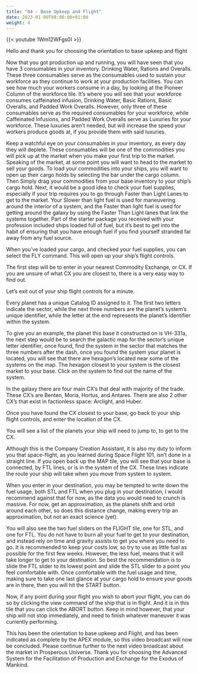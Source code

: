 ```yaml
---
title: "04 - Base Upkeep and Flight"
date: 2023-01-09T08:00:00+01:00
weight: 4
---
```


{{< youtube 1Wm12WFgs0I >}}

Hello and thank you for choosing the orientation to base upkeep and flight

Now that you got production up and running, you will have seen that you have 3 consumables in your inventory. Drinking Water, Rations and Overalls. These three consumables serve as the consumables used to sustain your workforce as they continue to work at your production facilities. You can see how much your workers consume in a day, by looking at the Pioneer Column of the workforce tile. It’s where you will see that your workforce consumes caffeinated infusion, Drinking Water, Basic Rations, Basic Overalls, and Padded Work Overalls. However, only three of these consumables serve as the required consumables for your workforce, while Caffeinated Infusions, and Padded Work Overalls serve as Luxuries for your workforce. These luxuries aren’t needed, but will increase the speed your workers produce goods at, if you provide them with said luxuries.

Keep a watchful eye on your consumables in your inventory, as every day they will deplete. These consumables will be one of the commodities you will pick up at the market when you make your first trip to the market. Speaking of the market, at some point you will want to head to the market to sell your goods. To load your commodities into your ships, you will want to open up their cargo holds by selecting the bar under the cargo column. Then Simply drag your commodities from your base inventory to your ship’s cargo hold. Next, it would be a good idea to check your fuel supplies, especially if your trip requires you to go through Faster than Light Lanes to get to the market. Your Slower than light fuel is used for maneuvering around the interior of a system, and the Faster than light fuel is used for getting around the galaxy by using the Faster Than Light lanes that link the systems together. Part of the starter package you received with your profession included ships loaded full of fuel, but it’s best to get into the habit of ensuring that you have enough fuel if you find yourself stranded far away from any fuel source.

When you’ve loaded your cargo, and checked your fuel supplies, you can select the FLY command. This will open up your ship’s flight controls.

The first step will be to enter in your nearest Commodity Exchange, or CX. If you are unsure of what CX you are closest to, there is a very easy way to find out.

Let’s exit out of your ship flight controls for a minute.

Every planet has a unique Catalog ID assigned to it. The first two letters indicate the sector, while the next three numbers are the planet’s system’s unique identifier, while the letter at the end represents the planet’s identifier within the system.

To give you an example, the planet this base it constructed on is VH-331a, the next step would be to search the galactic map for the sector’s unique letter identifier, once found, find the system in the sector that matches the three numbers after the dash, once you found the system your planet is located, you will see that there are hexagon’s located near some of the systems on the map. The hexagon closest to your system is the closest market to your base. Click on the system to find out the name of the system.

In the galaxy there are four main CX’s that deal with majority of the trade. These CX’s are Benten, Moria, Hortus, and Antares. There are also 2 other CX’s that exist in factionless space: Arclight, and Huber.

Once you have found the CX closest to your base, go back to your ship flight controls, and enter the location of the CX.

You will see a list of the planets your ship will need to jump to, to get to the CX.

Although this is the Company Creation Assistant, it is also my duty to inform you that space-flight, as you learned during Space Flight 101, isn’t done in a straight line. If you open back up the MAP tile, you will see that your base is connected, by FTL lines, or is in the system of the CX. These lines indicate the route your ship will take when you move from system to system.

When you enter in your destination, you may be tempted to write down the fuel usage, both STL and FTL when you plug in your destination, I would recommend against that for now, as the data you would need to crunch is massive. For now, get an approximation, as the planets shift and orbit around each other, so does this distance change, making every trip an approximation, but not an exact science (yet).

You will also see the two fuel sliders on the FLIGHT tile, one for STL, and one for FTL. You do not have to burn all your fuel to get to your destination, and instead rely on time and gravity assists to get you where you need to go. It is recommended to keep your costs low, so try to use as little fuel as possible for the first few weeks. However, the less fuel, means that it will take longer to get to your destination. So best the recommendation is to slide the FTL slider to its lowest point and slide the STL slider to a point you feel comfortable with. Once comfortable with the fuel usage and time, making sure to take one last glance at your cargo hold to ensure your goods are in there, then you will hit the START button.

Now, if any point during your flight you wish to abort your flight, you can do so by clicking the view command of the ship that is in flight. And it is in this tile that you can click the ABORT button. Keep in mind however, that your ship will not stop immediately, and need to finish whatever maneuver it was currently performing.

This has been the orientation to base upkeep and Flight, and has been indicated as complete by the APEX module, so this video broadcast will now be concluded. Please continue further to the next video broadcast about the market in Prosperous Universe. Thank you for choosing the Advanced System for the Facilitation of Production and Exchange for the Exodus of Mankind.
